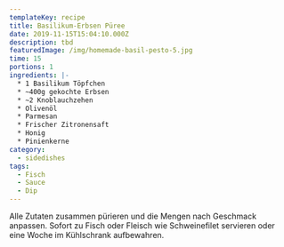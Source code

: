 ```yaml
---
templateKey: recipe
title: Basilikum-Erbsen Püree
date: 2019-11-15T15:04:10.000Z
description: tbd
featuredImage: /img/homemade-basil-pesto-5.jpg
time: 15
portions: 1
ingredients: |-
  * 1 Basilikum Töpfchen
  * ~400g gekochte Erbsen
  * ~2 Knoblauchzehen
  * Olivenöl
  * Parmesan
  * Frischer Zitronensaft
  * Honig
  * Pinienkerne
category:
  - sidedishes
tags:
  - Fisch
  - Sauce
  - Dip
---
```


Alle Zutaten zusammen pürieren und die Mengen nach Geschmack anpassen. Sofort zu Fisch oder Fleisch wie Schweinefilet servieren oder eine Woche im Kühlschrank aufbewahren.
